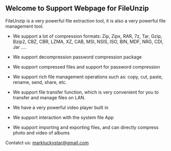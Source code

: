## Welcome to Support Webpage for FileUnzip

FileUnzip is a very powerful file extraction tool, it is also a very powerful file management tool.

- We support a lot of compression formats:
Zip, Zipx, RAR, 7z, Tar, Gzip, Bzip2, CBZ, CBR, LZMA, XZ, CAB, MSI, NSIS, ISO, BIN, MDF, NRG, CDI, Jar ....

- We support decompression password compression package

- We support compressed files and support for password compression

- We support rich file management operations such as: copy, cut, paste, rename, send, share, etc.

- We support file transfer function, which is very convenient for you to transfer and manage files on LAN.

- We have a very powerful video player built in

- We support interaction with the system file App

- We support importing and exporting files, and can directly compress photo and video of albums


Contatct us: markluckystar@gmail.com
